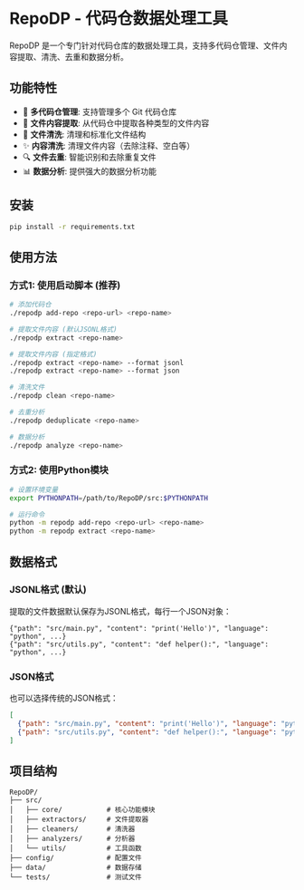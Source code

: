 # RepoDP - 代码仓数据处理工具

RepoDP 是一个专门针对代码仓库的数据处理工具，支持多代码仓管理、文件内容提取、清洗、去重和数据分析。

## 功能特性

- 🔗 **多代码仓管理**: 支持管理多个 Git 代码仓库
- 📁 **文件内容提取**: 从代码仓中提取各种类型的文件内容
- 🧹 **文件清洗**: 清理和标准化文件结构
- ✨ **内容清洗**: 清理文件内容（去除注释、空白等）
- 🔍 **文件去重**: 智能识别和去除重复文件
- 📊 **数据分析**: 提供强大的数据分析功能

## 安装

```bash
pip install -r requirements.txt
```

## 使用方法

### 方式1: 使用启动脚本 (推荐)
```bash
# 添加代码仓
./repodp add-repo <repo-url> <repo-name>

# 提取文件内容 (默认JSONL格式)
./repodp extract <repo-name>

# 提取文件内容 (指定格式)
./repodp extract <repo-name> --format jsonl
./repodp extract <repo-name> --format json

# 清洗文件
./repodp clean <repo-name>

# 去重分析
./repodp deduplicate <repo-name>

# 数据分析
./repodp analyze <repo-name>
```

### 方式2: 使用Python模块
```bash
# 设置环境变量
export PYTHONPATH=/path/to/RepoDP/src:$PYTHONPATH

# 运行命令
python -m repodp add-repo <repo-url> <repo-name>
python -m repodp extract <repo-name>
```

## 数据格式

### JSONL格式 (默认)
提取的文件数据默认保存为JSONL格式，每行一个JSON对象：
```jsonl
{"path": "src/main.py", "content": "print('Hello')", "language": "python", ...}
{"path": "src/utils.py", "content": "def helper():", "language": "python", ...}
```

### JSON格式
也可以选择传统的JSON格式：
```json
[
  {"path": "src/main.py", "content": "print('Hello')", "language": "python", ...},
  {"path": "src/utils.py", "content": "def helper():", "language": "python", ...}
]
```

## 项目结构

```
RepoDP/
├── src/
│   ├── core/           # 核心功能模块
│   ├── extractors/     # 文件提取器
│   ├── cleaners/       # 清洗器
│   ├── analyzers/      # 分析器
│   └── utils/          # 工具函数
├── config/             # 配置文件
├── data/               # 数据存储
└── tests/              # 测试文件
```
